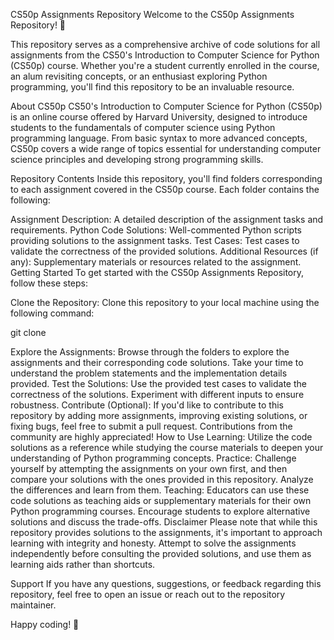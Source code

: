 CS50p Assignments Repository
Welcome to the CS50p Assignments Repository! 🎉

This repository serves as a comprehensive archive of code solutions for all assignments from the CS50's Introduction to Computer Science for Python (CS50p) course. Whether you're a student currently enrolled in the course, an alum revisiting concepts, or an enthusiast exploring Python programming, you'll find this repository to be an invaluable resource.

About CS50p
CS50's Introduction to Computer Science for Python (CS50p) is an online course offered by Harvard University, designed to introduce students to the fundamentals of computer science using Python programming language. From basic syntax to more advanced concepts, CS50p covers a wide range of topics essential for understanding computer science principles and developing strong programming skills.

Repository Contents
Inside this repository, you'll find folders corresponding to each assignment covered in the CS50p course. Each folder contains the following:

Assignment Description: A detailed description of the assignment tasks and requirements.
Python Code Solutions: Well-commented Python scripts providing solutions to the assignment tasks.
Test Cases: Test cases to validate the correctness of the provided solutions.
Additional Resources (if any): Supplementary materials or resources related to the assignment.
Getting Started
To get started with the CS50p Assignments Repository, follow these steps:

Clone the Repository: Clone this repository to your local machine using the following command:

git clone <repository-url>



Explore the Assignments: Browse through the folders to explore the assignments and their corresponding code solutions. Take your time to understand the problem statements and the implementation details provided.
Test the Solutions: Use the provided test cases to validate the correctness of the solutions. Experiment with different inputs to ensure robustness.
Contribute (Optional): If you'd like to contribute to this repository by adding more assignments, improving existing solutions, or fixing bugs, feel free to submit a pull request. Contributions from the community are highly appreciated!
How to Use
Learning: Utilize the code solutions as a reference while studying the course materials to deepen your understanding of Python programming concepts.
Practice: Challenge yourself by attempting the assignments on your own first, and then compare your solutions with the ones provided in this repository. Analyze the differences and learn from them.
Teaching: Educators can use these code solutions as teaching aids or supplementary materials for their own Python programming courses. Encourage students to explore alternative solutions and discuss the trade-offs.
Disclaimer
Please note that while this repository provides solutions to the assignments, it's important to approach learning with integrity and honesty. Attempt to solve the assignments independently before consulting the provided solutions, and use them as learning aids rather than shortcuts.

Support
If you have any questions, suggestions, or feedback regarding this repository, feel free to open an issue or reach out to the repository maintainer.

Happy coding! 🚀
